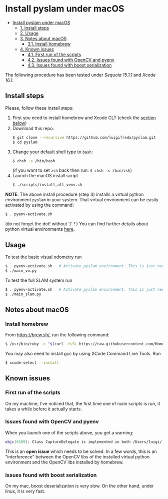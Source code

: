 
# Install pyslam under macOS 

<!-- TOC -->

- [Install pyslam under macOS](#install-pyslam-under-macos)
    - [1. Install steps](#1-install-steps)
    - [2. Usage](#2-usage)
    - [3. Notes about macOS](#3-notes-about-macos)
        - [3.1. Install homebrew](#31-install-homebrew)
    - [4. Known issues](#4-known-issues)
        - [4.1. First run of the scripts](#41-first-run-of-the-scripts)
        - [4.2. Issues found with OpenCV and pyenv](#42-issues-found-with-opencv-and-pyenv)
        - [4.3. Issues found with boost serialization](#43-issues-found-with-boost-serialization)

<!-- /TOC -->


The following procedure has been tested under *Sequoia 15.1.1* and *Xcode 16.1*. 

## Install steps

Please, follow these install steps: 

1. First you need to install homebrew and Xcode CLT (check the [section below](#notes-about-macos))
2. Download this repo: 
   ```bash
   $ git clone --recursive https://github.com/luigifreda/pyslam.git 
   $ cd pyslam 
   ```
3. Change your default shell type to `bash`: 
   ```bash
   $ chsh -s /bin/bash 
   ```
   (if you want to set `zsh` back then run: `$ chsh -s /bin/zsh`)
4. Launch the macOS install script
   ```bash
   $ ./scripts/install_all_venv.sh
   ```

**NOTE**: The above install procedure (step 4) installs a virtual python environment `pyslam` in your system. That virtual environment can be easily activated by using the command: 
```bash
$ . pyenv-activate.sh 
```
(do not forget the dot! without '/' ! )
You can find further details about python virtual environments [here](./PYTHON-VIRTUAL-ENVS.md).

## Usage 
   
To test the basic visual odometry run 
   ```bash
   $ . pyenv-activate.sh   # Activate pyslam environment. This is just needed once in a new terminal.
   $ ./main_vo.py
   ```
To test the full SLAM system run 
   ```bash
   $ . pyenv-activate.sh   # Activate pyslam environment. This is just needed once in a new terminal.
   $ ./main_slam.py
   ```

<!-- **NOTE 2**: the launch scripts `./scripts/launch_main_xxx.sh ` will automatically activate the `pyslam` virtual enviroment for you and launch the scripts with the necessary environment variable setting (explained below):
```bash
$ OBJC_DISABLE_INITIALIZE_FORK_SAFETY=YES python3 main_xxx.py  # Deprecated: Not needed anymore. 
```

 **NOTE 3**: In order to make things running under macOS, I had to use some tricks (for matplotlib processes in particular, further details below). Please, consider that pyslam has been designed under Linux (Ubuntu 18.04), where you can get it in its 'best shape'.  -->

## Notes about macOS 

### Install homebrew

From https://brew.sh/, run the following command:
```bash
$ /usr/bin/ruby -e "$(curl -fsSL https://raw.githubusercontent.com/Homebrew/install/master/install)"
```

You may also need to install gcc by using XCode Command Line Tools. Run 
```bash
$ xcode-select --install
```

## Known issues


### First run of the scripts

On my machine, I've noticed that, the first time one of main scripts is run, it takes a while before it actually starts.  

### Issues found with OpenCV and pyenv 

When you launch one of the scripts above, you get a warning: 
```bash
objc[6169]: Class CaptureDelegate is implemented in both /Users/luigi/.python/venvs/pyslam/lib/python3.7/site-packages/cv2/cv2.cpython-37m-darwin.so (0x11923d590) and /usr/local/opt/opencv/lib/libopencv_videoio.4.3.dylib (0x13021d0c8). One of the two will be used. Which one is undefined.
```
This is an **open issue** which needs to be solved. In a few words, this is an "interference" between the OpenCV libs of the installed virtual python environment and the OpenCV libs installed by homebrew.  


### Issues found with boost serialization 

On my mac, boost deserialization is very slow. On the other hand, under linux, it is very fast.

<!-- ### Issues found with dynamic matlplotlib 

**NEWS**: Under mac, the old classes `Mplot2d` and `Mplot3d` (based on `matplotlib`) are automatically replaced by `Qplot2d` and `Qplot3d` (based on `pyqtgraph`), which do not present the problems reported below. 

I found the following problems with python multi-processing (see https://stackoverflow.com/questions/50168647/multiprocessing-causes-python-to-crash-and-gives-an-error-may-have-been-in-progr). The proposed solution to run this command in the open shell 
```
$ export OBJC_DISABLE_INITIALIZE_FORK_SAFETY=YES  
```
does not work. In another thread https://stackoverflow.com/questions/50168647/multiprocessing-causes-python-to-crash-and-gives-an-error-may-have-been-in-progr#comments-52230415, I found something that does work with both pangolin processes and mplot processes: launch the main scripts by setting the same environment variable one the same line 
```
$ OBJC_DISABLE_INITIALIZE_FORK_SAFETY=YES python3 xxx.py
```

I found other issues with matplotlib due to `plt.ion()` (interactive mode) that does not work on mac. In order to make the matplotlib processes working, I had to apply some other tricks that make the matplot figures being refreshed in an inelegant way (being activated and refreshed in turn one over the other). But it works! :-)   
At the present time, `pyslam` is still experimental on macOS!  -->

